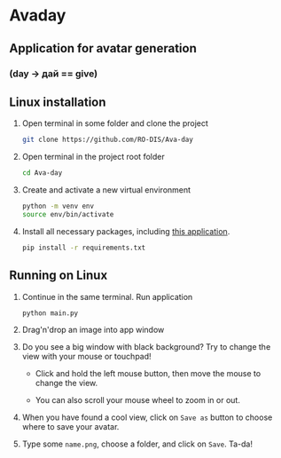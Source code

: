 # Avaday

## Application for avatar generation

### (day -> дай == give)

## Linux installation

1. Open terminal in some folder and clone the project

   ```sh
   git clone https://github.com/RO-DIS/Ava-day
   ```

1. Open terminal in the project root folder

   ```sh
   cd Ava-day
   ```

1. Create and activate a new virtual environment

   ```sh
   python -m venv env
   source env/bin/activate
   ```

1. Install all necessary packages, including [this application](https://stackoverflow.com/a/50194143).

    ```sh
    pip install -r requirements.txt
    ```

## Running on Linux

1. Continue in the same terminal. Run application

    ```sh
    python main.py
    ```

2. Drag'n'drop an image into app window

3. Do you see a big window with black background? Try to change the view with your mouse or touchpad!

   - Click and hold the left mouse button, then move the mouse to change the view. 

   - You can also scroll your mouse wheel to zoom in or out.

4. When you have found a cool view, click on `Save as` button to choose where to save your avatar.

5. Type some `name.png`, choose a folder, and click on `Save`. Ta-da!
